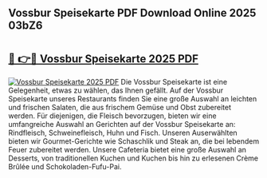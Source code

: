 ## Vossbur Speisekarte PDF Download Online 2025 03bZ6

# <h2><a href="http://gcdpygn.nevu.top/?p=Vossbur+Speisekarte">🔗 👉🔴 Vossbur Speisekarte 2025 PDF</a></h2>

[![Vossbur Speisekarte 2025 PDF](https://i.imgur.com/dBaPXMq.png)](http://gcdpygn.nevu.top/?p=Vossbur+Speisekarte)
Die Vossbur Speisekarte ist eine Gelegenheit, etwas zu wählen, das Ihnen gefällt. Auf der Vossbur Speisekarte unseres Restaurants finden Sie eine große Auswahl an leichten und frischen Salaten, die aus frischem Gemüse und Obst zubereitet werden. Für diejenigen, die Fleisch bevorzugen, bieten wir eine umfangreiche Auswahl an Gerichten auf der Vossbur Speisekarte an: Rindfleisch, Schweinefleisch, Huhn und Fisch. Unseren Auserwählten bieten wir Gourmet-Gerichte wie Schaschlik und Steak an, die bei lebendem Feuer zubereitet werden. Unsere Cafeteria bietet eine große Auswahl an Desserts, von traditionellen Kuchen und Kuchen bis hin zu erlesenen Crème Brûlée und Schokoladen-Fufu-Pai.
